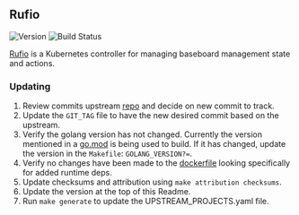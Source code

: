 ## **Rufio**
![Version](https://img.shields.io/badge/version-v0.5.2-blue)
![Build Status](https://codebuild.us-west-2.amazonaws.com/badges?uuid=eyJlbmNyeXB0ZWREYXRhIjoibmZUSnF0RVBLRGhmNENKWVdNa1kzZ2V0UlFOWWJVZmM0N3UzSm12ekZkRm5KL240YmZTWXdTL2p6NXlUdnF4SUdibzFubW41dW4wTWs1c3Y1TmdSNmw0PSIsIml2UGFyYW1ldGVyU3BlYyI6IkVHRnl2M2JGVTZZSWIyZ1UiLCJtYXRlcmlhbFNldFNlcmlhbCI6MX0%3D&branch=main)

[Rufio](https://github.com/tinkerbell/rufio) is a Kubernetes controller for managing baseboard management state and actions.

### Updating

1. Review commits upstream [repo](https://github.com/tinkerbell/rufio) and decide on new commit to track.
1. Update the `GIT_TAG` file to have the new desired commit based on the upstream.
1. Verify the golang version has not changed. Currently the version mentioned in a [go.mod](https://github.com/tinkerbell/rufio/blob/main/go.mod#L3) is being used to build. If it has changed, update the version in the `Makefile`: `GOLANG_VERSION?=`.
1. Verify no changes have been made to the [dockerfile](https://github.com/tinkerbell/rufio/blob/main/Dockerfile) looking specifically for added runtime deps.
1. Update checksums and attribution using `make attribution checksums`.
1. Update the version at the top of this Readme.
1. Run `make generate` to update the UPSTREAM_PROJECTS.yaml file.
